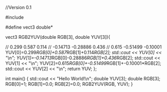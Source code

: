 //Version 0.1

#include <iostream>

#define vect3 double*


vect3 RGB2YUV(double RGB[3], double YUV[3]){
  
//   0.299   0.587   0.114
//  -0.14713  -0.28886   0.436
//   0.615  -0.51499  -0.10001
  YUV[0]=0.299*RGB[0]+0.587*RGB[1]+0.114*RGB[2];
  std::cout << YUV[0] << "\n";
  YUV[1]=-0.14713*RGB[0]-0.28886*RGB[1]+0.436*RGB[2];
  std::cout << YUV[1] << "\n";
  YUV[2]=0.615*RGB[0]+-0.51499*RGB[1]+-0.10001*RGB[2];
  std::cout << YUV[2] << "\n";
  return YUV;
};

int main() {
  std::cout << "Hello World!\n";
  double YUV[3];
  double RGB[3];
  RGB[0]=1;
  RGB[1]=0.0;
  RGB[2]=0.0;
  RGB2YUV(RGB, YUV);
}
